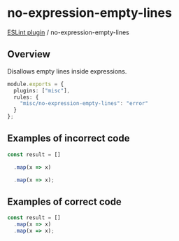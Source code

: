# no-expression-empty-lines

[ESLint plugin](https://ilyub.github.io/eslint-plugin-misc/) / no-expression-empty-lines

## Overview

Disallows empty lines inside expressions.

```ts
module.exports = {
  plugins: ["misc"],
  rules: {
    "misc/no-expression-empty-lines": "error"
  }
};
```

## Examples of incorrect code

```ts
const result = []

  .map(x => x)

  .map(x => x);
```

## Examples of correct code

```ts
const result = []
  .map(x => x)
  .map(x => x);
```